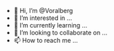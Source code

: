 - 👋 Hi, I’m @Voralberg
- 👀 I’m interested in ...
- 🌱 I’m currently learning ...
- 💞️ I’m looking to collaborate on ...
- 📫 How to reach me ...
